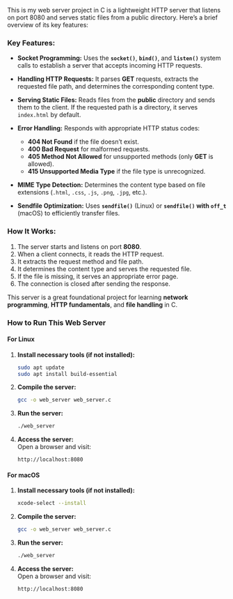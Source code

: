 This is my web server project in C is a lightweight HTTP server that listens on port 8080 and serves static files from a public directory. Here’s a brief overview of its key features:

### **Key Features:**

- **Socket Programming:**
Uses the **`socket()`**, **`bind()`**, and **`listen()`** system calls to establish a server that accepts incoming HTTP requests.

- **Handling HTTP Requests:**
It parses **GET** requests, extracts the requested file path, and determines the corresponding content type.

- **Serving Static Files:**
Reads files from the **public** directory and sends them to the client. If the requested path is a directory, it serves `index.html` by default.

- **Error Handling:**
Responds with appropriate HTTP status codes:
  - **404 Not Found** if the file doesn’t exist.
  - **400 Bad Request** for malformed requests.
  - **405 Method Not Allowed** for unsupported methods (only **GET** is allowed).
  - **415 Unsupported Media Type** if the file type is unrecognized.
- **MIME Type Detection:**
Determines the content type based on file extensions (`.html`, `.css`, `.js`, `.png`, `.jpg`, etc.).

- **Sendfile Optimization:**
Uses **`sendfile()`** (Linux) or **`sendfile()` with `off_t`** (macOS) to efficiently transfer files.

### **How It Works:**
1. The server starts and listens on port **8080**.
2. When a client connects, it reads the HTTP request.
3. It extracts the request method and file path.
4. It determines the content type and serves the requested file.
5. If the file is missing, it serves an appropriate error page.
6. The connection is closed after sending the response.

This server is a great foundational project for learning **network programming**, **HTTP fundamentals**, and **file handling** in C.

### **How to Run This Web Server**  

#### **For Linux** 
1. **Install necessary tools (if not installed):**  
   ```sh
   sudo apt update
   sudo apt install build-essential
   ```
2. **Compile the server:**  
   ```sh
   gcc -o web_server web_server.c
   ```
3. **Run the server:**  
   ```sh
   ./web_server
   ```
4. **Access the server:**  
   Open a browser and visit:  
   ```
   http://localhost:8080
   ```

#### **For macOS**   
1. **Install necessary tools (if not installed):**  
   ```sh
   xcode-select --install
   ```
2. **Compile the server:**  
   ```sh
   gcc -o web_server web_server.c
   ```
3. **Run the server:**  
   ```sh
   ./web_server
   ```
4. **Access the server:**  
   Open a browser and visit:  
   ```
   http://localhost:8080
   ```
